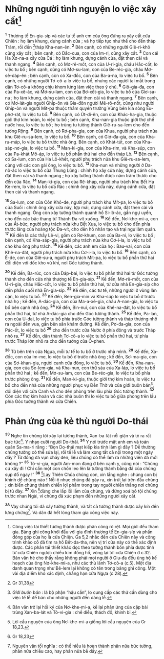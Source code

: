 # Những người tình nguyện lo việc xây cất[^1]
<sup><b>1</b></sup> Thượng tế En-gia-síp và các tư tế anh em của ông đứng ra xây cất cửa Chiên : họ làm khung, dựng cánh cửa ; và họ tiếp tục như thế cho đến tháp Trăm, rồi đến [^1*]tháp Kha-nan-ên. <sup><b>2</b></sup> Bên cạnh, có những người Giê-ri-khô cũng xây cất ; bên cạnh, có Dắc-cua, con của Im-ri, cũng xây cất. <sup><b>3</b></sup> Con cái Ha Xơ-na-a xây cửa Cá : họ làm khung, dựng cánh cửa, đặt then cài và thanh ngang. <sup><b>4</b></sup> Bên cạnh, có Mơ-rê-mốt, con của U-ri-gia, cháu Hắc-cốt, lo việc tu bổ ; bên cạnh, cũng có Mơ-su-lam, con của Be-réc-gia, cháu Mơ-sê-dáp-ên ; bên cạnh, còn có Xa-đốc, con của Ba-a-na, lo việc tu bổ. <sup><b>5</b></sup> Bên cạnh, có những người Tơ-cô-a lo việc tu bổ, nhưng các người tai mắt trong dân Tơ-cô-a không chịu khom lưng làm việc theo ý chủ. <sup><b>6</b></sup> Giô-gia-đa, con của Pa-xê-ác, và Mơ-su-lam, con của Bơ-xốt-gia, lo việc tu bổ cửa Giơ-sa-na ; họ làm khung, dựng cánh cửa, đặt then cài và thanh ngang. <sup><b>7</b></sup> Bên cạnh, có Mơ-lát-gia người Ghíp-ôn và Gia-đôn người Mê-rô-nốt, cũng như người Ghíp-ôn và người Mít-pa thuộc thẩm quyền trưởng Vùng bên kia sông Êu-phơ-rát, lo việc tu bổ. <sup><b>8</b></sup> Bên cạnh, có Út-di-ên, con của Khác-ha-gia, thuộc giới thợ kim hoàn, lo việc tu bổ ; bên cạnh, Kha-nan-gia thuộc giới thợ chế nước hoa, lo việc tu bổ ; họ trùng tu tường thành Giê-ru-sa-lem cho đến tường Rộng. <sup><b>9</b></sup> Bên cạnh, có Rơ-pha-gia, con của Khua, người phụ trách nửa khu Giê-ru-sa-lem, lo việc tu bổ. <sup><b>10</b></sup> Bên cạnh, có Giơ-đa-gia, con của Kha-ru-máp, lo việc tu bổ trước nhà ông. Bên cạnh, có Khát-tút, con của Kha-sáp-nơ-gia, lo việc tu bổ. <sup><b>11</b></sup> Man-ki-gia, con của Kha-rim, và Kha-súp, con của Pa-khát Mô-áp, lo việc tu bổ phần thứ hai cho đến tháp Lò. <sup><b>12</b></sup> Bên cạnh, có Sa-lum, con của Ha Lô-khết, người phụ trách nửa khu Giê-ru-sa-lem, cùng với các con gái ông, lo việc tu bổ. <sup><b>13</b></sup> Kha-nun và những người ở Da-nô-ác lo việc tu bổ cửa Thung Lũng : chính họ xây cửa này, dựng cánh cửa, đặt then cài và thanh ngang ; họ xây tường thành được năm trăm thước cho đến cửa Rác. <sup><b>14</b></sup> Man-ki-gia, con của Rê-kháp, người phụ trách khu Bết Ha Ke-rem, lo việc tu bổ cửa Rác : chính ông xây cửa này, dựng cánh cửa, đặt then cài và thanh ngang.

<sup><b>15</b></sup> Sa-lum, con của Côn Khô-de, người phụ trách khu Mít-pa, lo việc tu bổ cửa Suối : chính ông xây cửa này, lợp mái, dựng cánh cửa, đặt then cài và thanh ngang. Ông còn xây tường thành quanh hồ Si-lô-ác, gần ngự uyển, cho đến các bậc thang từ Thành Đa-vít xuống. <sup><b>16</b></sup> Kế đến, Nơ-khe-mi-a, con của Át-búc, người phụ trách nửa khu Bết Xua, lo việc tu bổ cho đến phía trước lăng của hoàng tộc Đa-vít, cho đến hồ nhân tạo và trại ngự lâm quân. <sup><b>17</b></sup> Kế đến là các thầy Lê-vi, gồm có Rơ-khum, con của Ba-ni, lo việc tu bổ ; bên cạnh, có Kha-sáp-gia, người phụ trách nửa khu Cơ-i-la, lo việc tu bổ cho khu ông phụ trách. <sup><b>18</b></sup> Kế đến, các anh em của họ : Bau-vai, con của Khê-na-đát, người phụ trách nửa khu Cơ-i-la, lo việc tu bổ. <sup><b>19</b></sup> Bên cạnh, có Ê-de, con của Giê-su-a, người phụ trách Mít-pa, lo việc tu bổ phần thứ hai đối diện với dốc kho vũ khí, nơi Góc tường thành.

<sup><b>20</b></sup> Kế đến, Ba-rúc, con của Dáp-bai, lo việc tu bổ phần thứ hai từ Góc tường thành cho đến cửa nhà thượng tế En-gia-síp. <sup><b>21</b></sup> Kế đến, Mơ-rê-mốt, con của U-ri-gia, cháu Hắc-cốt, lo việc tu bổ phần thứ hai, từ cửa nhà En-gia-síp cho đến phần cuối nhà En-gia-síp. <sup><b>22</b></sup> Kế đến, các tư tế, những người ở vùng lân cận, lo việc tu bổ. <sup><b>23</b></sup> Kế đến, Ben-gia-min và Kha-súp lo việc tu bổ ở trước nhà họ ; kế đến, A-dác-gia, con của Ma-a-xê-gia, cháu A-nan-gia, lo việc tu bổ bên cạnh nhà ông. <sup><b>24</b></sup> Kế đến, Bin-nui, con của Khê-na-đát, lo việc tu bổ phần thứ hai, từ nhà A-dác-gia cho đến Góc tường thành. <sup><b>25</b></sup> Kế đến, Pa-lan, con của U-dai, lo việc tu bổ phía trước Góc tường thành và tháp thượng nhô ra ngoài đền vua, gần bên sân khám đường. Kế đến, Pơ-đa-gia, con của Pác-ốt, lo việc tu bổ <sup><b>26</b></sup> cho đến trước cửa Nước ở phía đông và trước Tháp nhô ra. <sup><b>27</b></sup> Kế đến, dân thành Tơ-cô-a lo việc tu bổ phần thứ hai, từ phía trước Tháp lớn nhô ra cho đến tường của Ô-phen.

<sup><b>28</b></sup> Từ bên trên cửa Ngựa, mỗi tư tế lo tu bổ ở trước nhà mình. <sup><b>29</b></sup> Kế đến, Xa-đốc, con của Im-me, lo việc tu bổ ở trước nhà ông ; kế đến, Sơ-ma-gia, con của Sơ-khan-gia, người canh cửa đông, lo việc tu bổ. <sup><b>30</b></sup> Kế đến, Kha-nan-gia, con của Se-lem-gia, và Kha-nun, con thứ sáu của Xa-láp, lo việc tu bổ phần thứ hai ; kế đến, Mơ-su-lam, con của Be-réc-gia, lo việc tu bổ phía trước phòng ông. <sup><b>31</b></sup> Kế đến, Man-ki-gia, thuộc giới thợ kim hoàn, lo việc tu bổ cho đến nhà của những người phục vụ Đền Thờ và của giới buôn bán[^2], đối diện với cửa Canh và cho đến phòng trên lầu phía Góc tường thành. <sup><b>32</b></sup> Còn các thợ kim hoàn và các nhà buôn thì lo việc tu bổ giữa phòng trên lầu phía Góc tường thành và cửa Chiên.

# Phản ứng của kẻ thù người Do-thái
<sup><b>33</b></sup> Nghe tin chúng tôi xây lại tường thành, Xan-ba-lát nổi giận và tỏ ra rất bực tức[^3]. Y nhạo cười người Do-thái. <sup><b>34</b></sup> Y nói trước mặt anh em và toán quân Sa-ma-ri rằng : “Bọn Do-thái mạt kiếp kia tính làm gì đây ? Dễ thường chúng tưởng có thể sửa lại, rồi tế lễ và làm xong tất cả nội trong một ngày đấy ? Từ đống đá vụn cháy đen, liệu chúng có thể làm ra những viên đá mới không ?” <sup><b>35</b></sup> Tô-vi-gia, người Am-mon đang ở bên cạnh y, cũng nói : “Chúng cứ xây đi ! Chỉ cần một con chồn leo lên là tường thành bằng đá của chúng sụp đổ ngay !” <sup><b>36</b></sup> [^4]Lạy Thiên Chúa chúng con, xin lắng nghe : chúng con bị khinh dể chừng nào ! Nỗi ô nhục chúng đã gây ra, xin trút lại trên đầu chúng ; xin biến chúng thành chiến lợi phẩm trong tay người chiến thắng nơi chúng bị tù đày. <sup><b>37</b></sup> Xin [^2*]đừng che lấp lỗi lầm của chúng, và đừng xoá bỏ tội chúng trước nhan Ngài, vì chúng đã xúc phạm đến những người xây cất.

<sup><b>38</b></sup> Vậy chúng tôi đã xây tường thành, và tất cả tường thành được xây kín đến lưng chừng[^5]. Và dân đã hết lòng tham gia công việc này.

[^1]: Công việc tái thiết tường thành được phân công rõ rệt. Mọi giới đều tham gia. Bảng ghi công khởi đầu với gia đình thượng tế En-gia-síp và phần đóng góp của họ là cửa Chiên. Ga 5,2 nhắc đến cửa Chiên này và công trình khảo cổ đã tìm ra hồ Bết-da-tha, nên vị trí cửa này có thể xác định được. Các phần tái thiết khác dọc theo tường thành bốn phía được tính từ cửa Chiên ngược chiều kim đồng hồ, vòng lại tới cửa Chiên ở c.32. Bản văn hé cho thấy rằng không phải mọi người ở Giu-đa đều ủng hộ kế hoạch của ông Nơ-khe-mi-a, như các thủ lãnh Tơ-cô-a (c.5). Một địa danh quan trọng như Bê-lem lại không có tên trong bảng ghi công. Một vài địa điểm khó xác định, chẳng hạn cửa Ngựa (c.28).
[^2]: <i>Giới buôn bán</i> : là bộ phận “hậu cần”, lo cung cấp các thứ cần dùng cho việc tế lễ để bán cho những người đến dâng lễ.
[^3]: Bản văn trở lại hồi ký của Nơ-khe-mi-a, kể lại phản ứng của cặp bài trùng Xan-ba-lát và Tô-vi-gia : chế diễu, thách đố, khinh bỉ.
[^4]: Lời cầu nguyện của ông Nơ-khe-mi-a giống lời cầu nguyện của Gr 18,23.
[^5]: Nguyên văn tối nghĩa : có thể hiểu là hoàn thành phân nửa bức tường, phân nửa chiều cao, hay phân nửa bề dầy.
[^1*]: Gr 31,38
[^2*]: Gr 18,23
